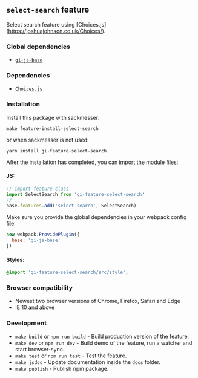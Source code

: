 ## `select-search` feature

Select search feature using [Choices.js] (https://joshuajohnson.co.uk/Choices/).

### Global dependencies

* [`gi-js-base`](https://github.com/Goldinteractive/js-base)

### Dependencies

* [`Choices.js`](https://joshuajohnson.co.uk/Choices/)

### Installation

Install this package with sackmesser:

    make feature-install-select-search

or when sackmesser is not used:

    yarn install gi-feature-select-search

After the installation has completed, you can import the module files:

#### JS:

```javascript
// import feature class
import SelectSearch from 'gi-feature-select-search'
// ...
base.features.add('select-search', SelectSearch)
```

Make sure you provide the global dependencies in your webpack config file:

```javascript
new webpack.ProvidePlugin({
  base: 'gi-js-base'
})
```

#### Styles:

```sass
@import 'gi-feature-select-search/src/style';
```

### Browser compatibility

* Newest two browser versions of Chrome, Firefox, Safari and Edge
* IE 10 and above

### Development

* `make build` or `npm run build` - Build production version of the feature.
* `make dev` or `npm run dev` - Build demo of the feature, run a watcher and start browser-sync.
* `make test` or `npm run test` - Test the feature.
* `make jsdoc` - Update documentation inside the `docs` folder.
* `make publish` - Publish npm package.
